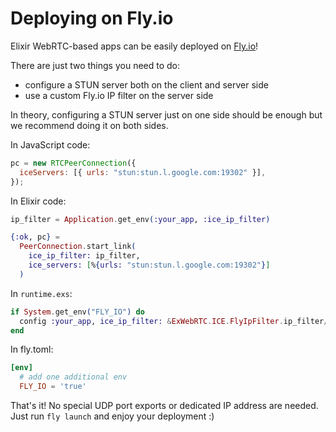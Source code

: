 # Deploying on Fly.io

Elixir WebRTC-based apps can be easily deployed on [Fly.io](https://fly.io)!

There are just two things you need to do:

* configure a STUN server both on the client and server side
* use a custom Fly.io IP filter on the server side

In theory, configuring a STUN server just on one side should be enough but we recommend doing it on both sides.

In JavaScript code:

```js
pc = new RTCPeerConnection({
  iceServers: [{ urls: "stun:stun.l.google.com:19302" }],
});
```

In Elixir code:

```elixir
ip_filter = Application.get_env(:your_app, :ice_ip_filter)

{:ok, pc} =
  PeerConnection.start_link(
    ice_ip_filter: ip_filter,
    ice_servers: [%{urls: "stun:stun.l.google.com:19302"}]
  )
```

In `runtime.exs`:

```elixir
if System.get_env("FLY_IO") do
  config :your_app, ice_ip_filter: &ExWebRTC.ICE.FlyIpFilter.ip_filter/1
end
```

In fly.toml:

```toml
[env]
  # add one additional env
  FLY_IO = 'true'
```

That's it!
No special UDP port exports or dedicated IP address are needed.
Just run `fly launch` and enjoy your deployment :)
